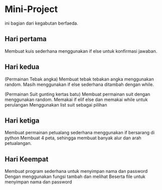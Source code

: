 # Mini-Project

ini bagian dari kegabutan berfaeda.

## Hari pertama
Membuat kuis sederhana menggunakan if else untuk konfirmasi jawaban.

## Hari kedua
(Permainan Tebak angka)
Membuat tebak tebakan angka menggunakan random.
Masih menggunakan if else sederhana ditambah dengan while.

(Permainan Suit gunting kertas batu)
Membuat permainan suit dengan menggunakan random.
Memakai if elif else dan memakai while untuk perulangan
Menggunakan list suit sebagai pilihan

## Hari ketiga
Membuat permainan petualang sederhana menggunakan if bersarang di python
Membuat 4 peta, sehingga membuat banyak alur dan arah petualangan.

## Hari Keempat
Membuat program sederhana untuk menyimpan nama dan password
Dengan menggunakan fungsi tambah dan melihat
Beserta file untuk menyimpan nama dan password